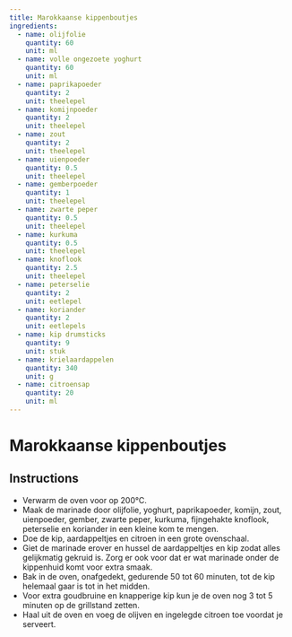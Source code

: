 ```yaml
---
title: Marokkaanse kippenboutjes
ingredients:
  - name: olijfolie
    quantity: 60
    unit: ml
  - name: volle ongezoete yoghurt
    quantity: 60
    unit: ml
  - name: paprikapoeder
    quantity: 2
    unit: theelepel
  - name: komijnpoeder
    quantity: 2
    unit: theelepel
  - name: zout
    quantity: 2
    unit: theelepel
  - name: uienpoeder
    quantity: 0.5
    unit: theelepel
  - name: gemberpoeder
    quantity: 1
    unit: theelepel
  - name: zwarte peper
    quantity: 0.5
    unit: theelepel
  - name: kurkuma
    quantity: 0.5
    unit: theelepel
  - name: knoflook
    quantity: 2.5
    unit: theelepel
  - name: peterselie
    quantity: 2
    unit: eetlepel
  - name: koriander
    quantity: 2
    unit: eetlepels
  - name: kip drumsticks
    quantity: 9
    unit: stuk
  - name: krielaardappelen
    quantity: 340
    unit: g
  - name: citroensap
    quantity: 20
    unit: ml
---
```


# Marokkaanse kippenboutjes

## Instructions
  - Verwarm de oven voor op 200°C.
  - Maak de marinade door olijfolie, yoghurt, paprikapoeder, komijn, zout, uienpoeder, gember, zwarte peper, kurkuma, fijngehakte knoflook, peterselie en koriander in een kleine kom te mengen.
  - Doe de kip, aardappeltjes en citroen in een grote ovenschaal.
  - Giet de marinade erover en hussel de aardappeltjes en kip zodat alles gelijkmatig gekruid is. Zorg er ook voor dat er wat marinade onder de kippenhuid komt voor extra smaak.
  - Bak in de oven, onafgedekt, gedurende 50 tot 60 minuten, tot de kip helemaal gaar is tot in het midden.
  - Voor extra goudbruine en knapperige kip kun je de oven nog 3 tot 5 minuten op de grillstand zetten.
  - Haal uit de oven en voeg de olijven en ingelegde citroen toe voordat je serveert.